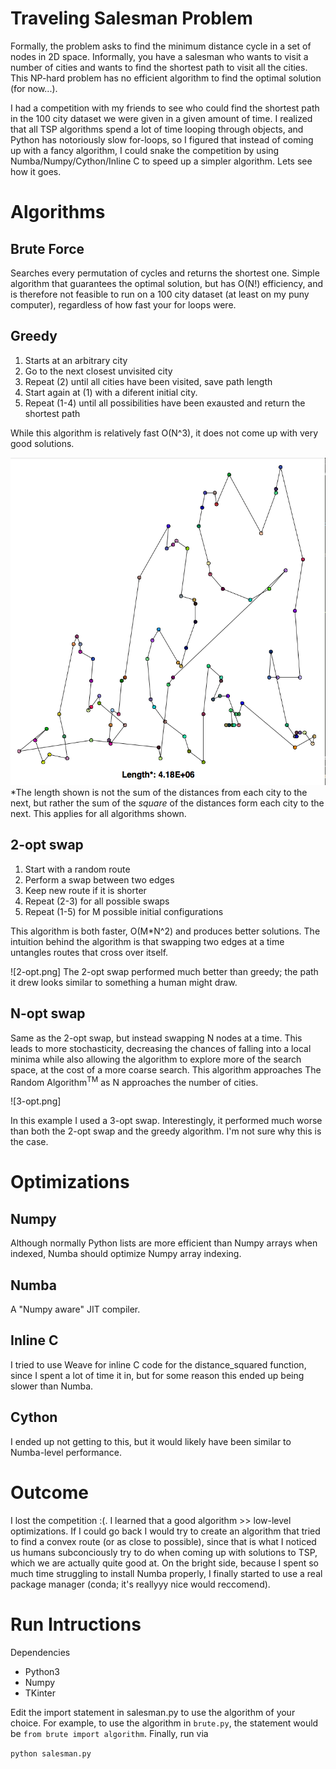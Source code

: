 # Traveling Salesman Problem

Formally, the problem asks to find the minimum distance cycle in a set of nodes in 2D space. Informally, you have a salesman who wants to visit a number of cities and wants to find the shortest path to visit all the cities. This NP-hard problem has no efficient algorithm to find the optimal solution (for now...).

I had a competition with my friends to see who could find the shortest path in the 100 city dataset we were given in a given amount of time. I realized that all TSP algorithms spend a lot of time looping through objects, and Python has notoriously slow for-loops, so I figured that instead of coming up with a fancy algorithm, I could snake the competition by using Numba/Numpy/Cython/Inline C to speed up a simpler algorithm. Lets see how it goes.

# Algorithms

## Brute Force
Searches every permutation of cycles and returns the shortest one. Simple algorithm that guarantees the optimal solution, but has O(N!) efficiency, and is therefore not feasible to run on a 100 city dataset (at least on my puny computer), regardless of how fast your for loops were.



## Greedy
1. Starts at an arbitrary city
2. Go to the next closest unvisited city
3. Repeat (2) until all cities have been visited, save path length
4. Start again at (1) with a diferent initial city.
5. Repeat (1-4) until all possibilities have been exausted and return the shortest path

While this algorithm is relatively fast O(N^3), it does not come up with very good solutions.

![Greedy Path](greedy.png)
*The length shown is not the sum of the distances from each city to the next, but rather the sum of the *square* of the distances form each city to the next. This applies for all algorithms shown.

## 2-opt swap
1. Start with a random route
2. Perform a swap between two edges
3. Keep new route if it is shorter
4. Repeat (2-3) for all possible swaps
5. Repeat (1-5) for M possible initial configurations

This algorithm is both faster, O(M*N^2) and produces better solutions. The intuition behind the algorithm is that swapping two edges at a time untangles routes that cross over itself.

![2-opt.png]
The 2-opt swap performed much better than greedy; the path it drew looks similar to something a human might draw.


## N-opt swap

Same as the 2-opt swap, but instead swapping N nodes at a time. This leads to more stochasticity, decreasing the chances of falling into a local minima while also allowing the algorithm to explore more of the search space, at the cost of a more coarse search. This algorithm approaches The Random Algorithm<sup>TM</sup> as N approaches the number of cities.

![3-opt.png]

In this example I used a 3-opt swap. Interestingly, it performed much worse than both the 2-opt swap and the greedy algorithm. I'm not sure why this is the case.


# Optimizations

## Numpy

Although normally Python lists are more efficient than Numpy arrays when indexed, Numba should optimize Numpy array indexing.

## Numba

A "Numpy aware" JIT compiler.

## Inline C

I tried to use Weave for inline C code for the distance_squared function, since I spent a lot of time it in, but for some reason this ended up being slower than Numba.

## Cython

I ended up not getting to this, but it would likely have been similar to Numba-level performance.

# Outcome

I lost the competition :(. I learned that a good algorithm >> low-level optimizations. If I could go back I would try to create an algorithm that tried to find a convex route (or as close to possible), since that is what I noticed us humans subconciously try to do when coming up with solutions to TSP, which we are actually quite good at. On the bright side, because I spent so much time struggling to install Numba properly, I finally started to use a real package manager (conda; it's reallyyy nice would reccomend).

# Run Intructions

Dependencies
-	Python3
-	Numpy
-	TKinter


Edit the import statement in salesman.py to use the algorithm of your choice. For example, to use the algorithm in `brute.py`, the statement would be `from brute import algorithm`. Finally, run via

`python salesman.py`
